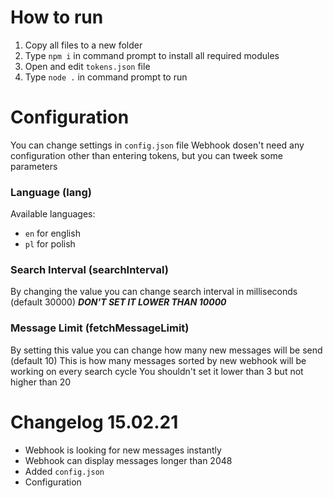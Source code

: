 # How to run
1. Copy all files to a new folder 
2. Type `npm i` in command prompt to install all required modules
3. Open and edit `tokens.json` file
4. Type `node .` in command prompt to run

# Configuration
You can change settings in `config.json` file
Webhook dosen't need any configuration other than entering tokens, but you can tweek some parameters

### Language (lang)
Available languages:
- `en` for english
- `pl` for polish

### Search Interval (searchInterval)
By changing the value you can change search interval in milliseconds (default 30000)
***DON'T SET IT LOWER THAN 10000***

### Message Limit (fetchMessageLimit)
By setting this value you can change how many new messages will be send (default 10)
This is how many messages sorted by new webhook will be working on every search cycle
You shouldn't set it lower than 3 but not higher than 20

# Changelog 15.02.21
- Webhook is looking for new messages instantly
- Webhook can display messages longer than 2048
- Added `config.json`
- Configuration
